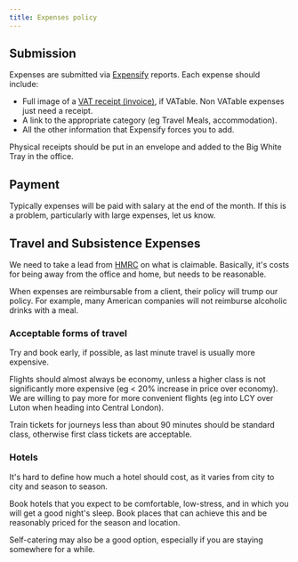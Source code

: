 ```yaml
---
title: Expenses policy
---
```


## Submission

Expenses are submitted via [Expensify](httsp://expensify.com) reports. Each expense should include:

* Full image of a [VAT receipt (invoice)](https://www.gov.uk/vat-record-keeping/vat-invoices), if VATable. Non VATable expenses just need a receipt.
* A link to the appropriate category (eg Travel Meals, accommodation).
* All the other information that Expensify forces you to add.

Physical receipts should be put in an envelope and added to the Big White Tray in the office.

## Payment

Typically expenses will be paid with salary at the end of the month. If this is a problem, particularly with large expenses, let us know.
## Travel and Subsistence Expenses

We need to take a lead from [HMRC](https://www.gov.uk/government/uploads/system/uploads/attachment_data/file/321897/490.pdf) on what is claimable. Basically, it's costs for being away from the office and home, but needs to be reasonable.

When expenses are reimbursable from a client, their policy will trump our policy. For example, many American companies will not reimburse alcoholic drinks with a meal.

### Acceptable forms of travel
Try and book early, if possible, as last minute travel is usually more expensive.

Flights should almost always be economy, unless a higher class is not significantly more expensive (eg < 20% increase in price over economy). We are willing to pay more for more convenient flights (eg into LCY over Luton when heading into Central London).

Train tickets for journeys less than about 90 minutes should be standard class, otherwise first class tickets are acceptable.

### Hotels

It's hard to define how much a hotel should cost, as it varies from city to city and season to season. 

Book hotels that you expect to be comfortable, low-stress, and in which you will get a good night's sleep. Book places that can achieve this and be reasonably priced for the season and location.

Self-catering may also be a good option, especially if you are staying somewhere for a while.
